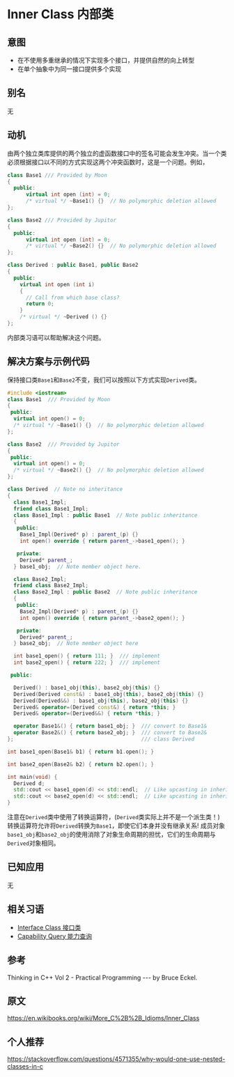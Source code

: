 # Inner Class 内部类

## 意图

* 在不使用多重继承的情况下实现多个接口，并提供自然的向上转型
* 在单个抽象中为同一接口提供多个实现

## 别名

无

## 动机

由两个独立类库提供的两个独立的虚函数接口中的签名可能会发生冲突。当一个类必须根据接口以不同的方式实现这两个冲突函数时，这是一个问题。例如，

```cpp
class Base1 /// Provided by Moon
{
  public:
      virtual int open (int) = 0;
      /* virtual */ ~Base1() {}  // No polymorphic deletion allowed
};

class Base2 /// Provided by Jupitor
{
  public:
      virtual int open (int) = 0;
      /* virtual */ ~Base2() {}  // No polymorphic deletion allowed
};

class Derived : public Base1, public Base2
{
  public:
    virtual int open (int i)
    {
      // Call from which base class?
      return 0;
    }
    /* virtual */ ~Derived () {}
};
```
内部类习语可以帮助解决这个问题。

## 解决方案与示例代码

保持接口类``Base1``和``Base2``不变，我们可以按照以下方式实现``Derived``类。

```cpp
#include <iostream>
class Base1  /// Provided by Moon
{
 public:
  virtual int open() = 0;
  /* virtual */ ~Base1() {}  // No polymorphic deletion allowed
};

class Base2  /// Provided by Jupitor
{
 public:
  virtual int open() = 0;
  /* virtual */ ~Base2() {}  // No polymorphic deletion allowed
};

class Derived  // Note no inheritance
{
  class Base1_Impl;
  friend class Base1_Impl;
  class Base1_Impl : public Base1  // Note public inheritance
  {
   public:
    Base1_Impl(Derived* p) : parent_(p) {}
    int open() override { return parent_->base1_open(); }

   private:
    Derived* parent_;
  } base1_obj;  // Note member object here.

  class Base2_Impl;
  friend class Base2_Impl;
  class Base2_Impl : public Base2  // Note public inheritance
  {
   public:
    Base2_Impl(Derived* p) : parent_(p) {}
    int open() override { return parent_->base2_open(); }

   private:
    Derived* parent_;
  } base2_obj;  // Note member object here

  int base1_open() { return 111; }  /// implement
  int base2_open() { return 222; }  /// implement

 public:

  Derived() : base1_obj(this), base2_obj(this) {}
  Derived(Derived const&) : base1_obj(this), base2_obj(this) {}
  Derived(Derived&&) : base1_obj(this), base2_obj(this) {}
  Derived& operator=(Derived const&) { return *this; }
  Derived& operator=(Derived&&) { return *this; }

  operator Base1&() { return base1_obj; }  /// convert to Base1&
  operator Base2&() { return base2_obj; }  /// convert to Base2&
};                                         /// class Derived

int base1_open(Base1& b1) { return b1.open(); }

int base2_open(Base2& b2) { return b2.open(); }

int main(void) {
  Derived d;
  std::cout << base1_open(d) << std::endl;  // Like upcasting in inheritance.
  std::cout << base2_open(d) << std::endl;  // Like upcasting in inheritance.
}
```

注意在``Derived``类中使用了转换运算符，(``Derived``类实际上并不是一个派生类！) 转换运算符允许将``Derived``转换为``Base1``，即使它们本身并没有继承关系! 成员对象 ``base1_obj``和``base2_obj``的使用消除了对象生命周期的担忧，它们的生命周期与 ``Derived``对象相同。

## 已知应用

无

## 相关习语

* [Interface Class 接口类](https://en.wikibooks.org/wiki/More_C%2B%2B_Idioms/Interface_Class)
* [Capability Query 能力查询](https://en.wikibooks.org/wiki/More_C%2B%2B_Idioms/Capability_Query)
  

## 参考

Thinking in C++ Vol 2 - Practical Programming --- by Bruce Eckel.

## 原文

https://en.wikibooks.org/wiki/More_C%2B%2B_Idioms/Inner_Class

## 个人推荐

https://stackoverflow.com/questions/4571355/why-would-one-use-nested-classes-in-c